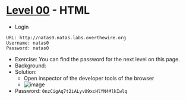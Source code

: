 # [Level 00](https://overthewire.org/wargames/natas/natas0.html) - HTML

- Login
```
URL: http://natas0.natas.labs.overthewire.org
Username: natas0
Password: natas0
```
- Exercise: You can find the password for the next level on this page.
- Background:
- Solution:
  - Open inspector of the developer tools of the browser
  - ![image](https://github.com/user-attachments/assets/af566c00-07ce-4e46-882b-323c13144cc1)
- Password: `0nzCigAq7t2iALyvU9xcHlYN4MlkIwlq`
